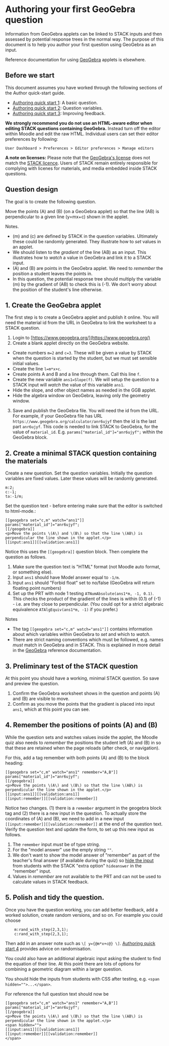# Authoring your first GeoGebra question

Information from GeoGebra applets can be linked to STACK inputs and then assessed by potential response trees in the normal way.  The purpose of this document is to help you author your first question using GeoGebra as an input.

Reference documentation for using [GeoGebra](../Authoring/GeoGebra.md) applets is elsewhere.

## Before we start

This document assumes you have worked through the following sections of the Author quick-start guide.

* [Authoring quick start 1](../AbInitio/Authoring_quick_start_1.md): A basic question.
* [Authoring quick start 2](../AbInitio/Authoring_quick_start_2.md): Question variables.
* [Authoring quick start 3](../AbInitio/Authoring_quick_start_3.md): Improving feedback.

__We strongly recommend you do not use an HTML-aware editor when editing STACK questions containing GeoGebra.__  Instead turn off the editor within Moodle and edit the raw HTML.  Individual users can set their editor preferences by following:

    User Dashboard > Preferences > Editor preferences > Manage editors

__A note on licenses:__ Please note that the [GeoGebra's license](https://www.geogebra.org/license) does not match the [STACK licence](https://github.com/maths/moodle-qtype_stack/blob/master/COPYING.txt).  Users of STACK remain entirely responsible for complying with licenes for materials, and media embedded inside STACK questions.

## Question design

The goal is to create the following question.

Move the points \(A\) and \(B\) (on a GeoGebra applet) so that the line \(AB\) is perpendicular to a given line \(y=mx+c\) shown in the applet.

Notes.

* \(m\) and \(c\) are defined by STACK in the question variables.  Ultimately these could be randomly generated.  They illustrate how to _set_ values in an applet.
* We should listen to the _gradient_ of the line \(AB\) as an input.  This illustrates how to _watch_ a value in GeoGebra and link it to a STACK input.
* \(A\) and \(B\) are points in the GeoGebra applet.  We need to _remember_ the position a student leaves the points in.
* In this question, the potential response tree should multiply the variable \(m\) by the gradient of \(AB\) to check this is \(-1\).  We don't worry about the position of the student's line otherwise.

## 1. Create the GeoGebra applet

The first step is to create a GeoGebra applet and publish it online.   You will need the material id from the URL in GeoGebra to link the worksheet to a STACK question.

1. Login to [https://www.geogebra.org/](https://www.geogebra.org/)
2. Create a blank applet directly on the GeoGebra website.
 * Create numbers `m=2` and `c=3`.  These will be given a value by STACK when the question is started by the student, but we must set sensible initial values.
 * Create the line `l=m*x+c`.
 * Create points A and B and a line through them.  Call this line `f`.
 * Create the new variable `ans1=Slope(f)`.   We will setup the question to a STACK input will _watch_ the value of this variable `ans1`.
 * Hide the slope, and other object names as needed in the GGB applet.
 * Hide the algebra window on GeoGebra, leaving only the geometry window.
3. Save and publish the GeoGebra file.  You will need the id from the URL.  For example, if your GeoGebra file has URL `https://www.geogebra.org/calculator/anr6ujyf` then the id is the last part `anr6ujyf`.  This code is needed to link STACK to GeoGebra, for the value of `material_id`.  E.g. `params["material_id"]="anr6ujyf";` within the GeoGebra block.

## 2. Create a minimal STACK question containing the materials

Create a new question.  Set the question variables.  Initially the question variables are fixed values. Later these values will be randomly generated.

    m:2;
    c:-1;
    ta:-1/m;

Set the question text - before entering make sure that the editor is switched to html-mode.:

    [[geogebra set="c,m" watch="ans1"]]
    params["material_id"]="anr6ujyf";
    [[/geogebra]]
    <p>Move the points \(A\) and \(B\) so that the line \(AB\) is perpendicular the line shown in the applet.</p>
    [[input:ans1]][[validation:ans1]]

Notice this uses the `[[geogebra]]` question block. Then complete the question as follows.

1. Make sure the question text is "HTML" format (not Moodle auto format, or something else).
2. Input `ans1` should have Model answer equal to `-1/m`.
3. Input `ans1` should "Forbid float" set to no/false (GeoGebra will return floating point numbers)
4. Set up the PRT with node 1 testing `ATNumAbsolute(ans1*m, -1, 0.1)`.  This checks the product of the gradient of the lines is within \(0.1\) of \(-1\) - i.e. are they close to perpendicular.  (You could opt for a strict algebraic equivalence `ATAlgEquiv(ans1*m, -1)` if you prefer.)

Notes

* The tag `[[geogebra set="c,m" watch="ans1"]]` contains information about which variables within GeoGebra to _set_ and which to _watch_.
* There are strict naming conventions which must be followed, e.g. names _must_ match in GeoGebra and in STACK.  This is explained in more detail in the [GeoGebra](../Authoring/GeoGebra.md) reference documentation.

## 3. Preliminary test of the STACK question

At this point you should have a working, minimal STACK question. So save and preview the question.

1. Confirm the GeoGebra worksheet shows in the question and points \(A\) and \(B\) are visible to move.
2. Confirm as you move the points that the gradient is placed into input `ans1`, which at this point you can see.

## 4. Remember the positions of points \(A\) and \(B\)

While the question sets and watches values inside the applet, the Moodle quiz also needs to _remember_ the positions the student left \(A\) and \(B\) in so that these are retained when the page reloads (after check, or navigation).

For this, add a tag remember with both points \(A\) and \(B\) to the block heading:

    [[geogebra set="c,m" watch="ans1" remember="A,B"]]
    params["material_id"]="anr6ujyf"; 
    [[/geogebra]] 
    <p>Move the points \(A\) and \(B\) so that the line \(AB\) is perpendicular the line shown in the applet.</p>
    [[input:ans1]][[validation:ans1]]
    [[input:remember]][[validation:remember]]
    

Notice two changes.  (1) there is a `remember` argument in the geogebra block tag and (2) there is a new input in the question.  To actually store the coordinates of \(A\) and \(B\), we need to add in a new input `[[input:remember]][[validation:remember]]` at the end of the question text.  Verify the question text and update the form, to set up this new input as follows.

1. The `remember` input _must_ be of type string.
2. For the "model answer" use the empty string `""`.
3. We don't want to show the model answer of "remember" as part of the teacher's final answer (if available during the quiz) so [hide the input](../Authoring/Inputs.md#extra_option_hideanswer) from students with the STACK "extra option" `hideanswer` in the "remember" input.
4. Values in _remember_ are not available to the PRT and can not be used to calculate values in STACK feedback.

## 5. Polish and tidy the question.

Once you have the question working, you can add better feedback, add a worked solution, create random versions, and so on.  For example you could choose

```
    m:rand_with_step(2,3,1);
    c:rand_with_step(2,3,1);
```

Then add in an answer note such as `\[ y={@m*x+c@} \]`.  [Authoring quick start 4](../AbInitio/Authoring_quick_start_4.md) provides advice on randomisation.

You could also have an additional algebraic input asking the student to find the equation of their line.  At this point there are lots of options for combining a geometric diagram within a larger question.

You should hide the inputs from students with CSS after testing, e.g. `<span hidden="">...</span>`.

For reference the full question text should now be

    [[geogebra set="c,m" watch="ans1" remember="A,B"]]
    params["material_id"]="anr6ujyf"; 
    [[/geogebra]] 
    <p>Move the points \(A\) and \(B\) so that the line \(AB\) is perpendicular the line shown in the applet.</p>
    <span hidden="">
    [[input:ans1]][[validation:ans1]]
    [[input:remember]][[validation:remember]]
    </span>



